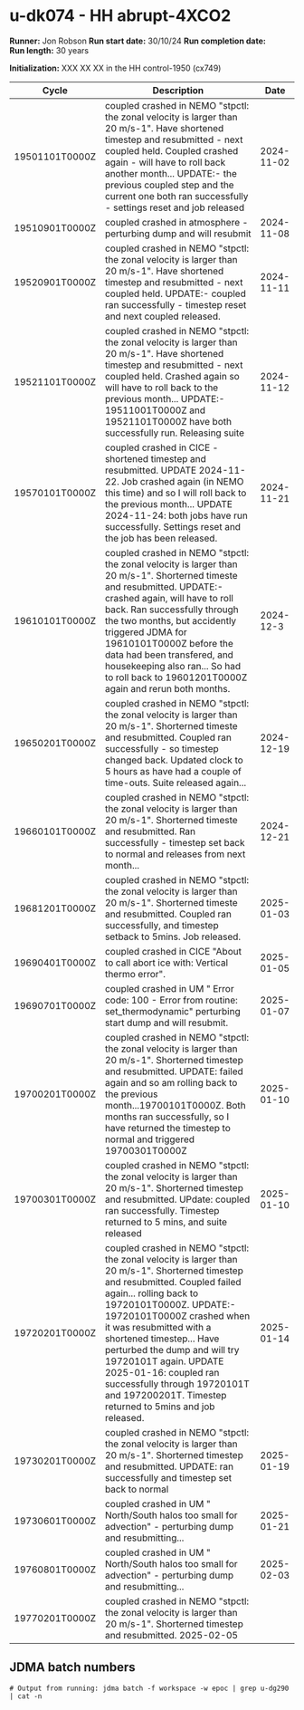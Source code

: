 # u-dk074 - HH abrupt-4XCO2

**Runner:** Jon Robson
**Run start date:** 30/10/24
**Run completion date:**  
**Run length:** 30 years  

**Initialization:** XXX XX XX in the HH control-1950 (cx749)

| Cycle | Description | Date |
| --- | --- | --- |
| 19501101T0000Z | coupled crashed in NEMO "stpctl: the zonal velocity is larger than 20 m/s-1". Have shortened timestep and resubmitted - next coupled held. Coupled crashed again - will have to roll back another month... UPDATE:- the previous coupled step and the current one both ran successfully - settings reset and job released | 2024-11-02 |
| 19510901T0000Z | coupled crashed in atmosphere - perturbing dump and will resubmit | 2024-11-08 |
| 19520901T0000Z | coupled crashed in NEMO "stpctl: the zonal velocity is larger than 20 m/s-1". Have shortened timestep and resubmitted - next coupled held. UPDATE:- coupled ran successfully - timestep reset and next coupled released. | 2024-11-11 |
| 19521101T0000Z | coupled crashed in NEMO "stpctl: the zonal velocity is larger than 20 m/s-1". Have shortened timestep and resubmitted - next coupled held. Crashed again so will have to roll back to the previous month... UPDATE:- 19511001T0000Z and 19521101T0000Z have both successfully run. Releasing suite | 2024-11-12 |
| 19570101T0000Z | coupled crashed in CICE - shortened timestep and resubmitted. UPDATE 2024-11-22. Job crashed again (in NEMO this time) and so I will roll back to the previous month... UPDATE 2024-11-24: both jobs have run successfully. Settings reset and the job has been released. | 2024-11-21 |
| 19610101T0000Z | coupled crashed in NEMO "stpctl: the zonal velocity is larger than 20 m/s-1". Shorterned timeste and resubmitted. UPDATE:- crashed again, will have to roll back. Ran successfully through the two months, but accidently triggered JDMA for 19610101T0000Z before the data had been transfered, and housekeeping also ran... So had to roll back to 19601201T0000Z again and rerun both months.| 2024-12-3 |
| 19650201T0000Z | coupled crashed in NEMO "stpctl: the zonal velocity is larger than 20 m/s-1". Shorterned timeste and resubmitted. Coupled ran successfully - so timestep changed back. Updated clock to 5 hours as have had a couple of time-outs. Suite released again... | 2024-12-19 |
| 19660101T0000Z | coupled crashed in NEMO "stpctl: the zonal velocity is larger than 20 m/s-1". Shorterned timeste and resubmitted. Ran successfully - timestep set back to normal and releases from next month... | 2024-12-21 |
| 19681201T0000Z | coupled crashed in NEMO "stpctl: the zonal velocity is larger than 20 m/s-1". Shorterned timeste and resubmitted. Coupled ran successfully, and timestep setback to 5mins. Job released.  | 2025-01-03 |
| 19690401T0000Z | coupled crashed in CICE "About to call abort ice with: Vertical thermo error".   | 2025-01-05 |
| 19690701T0000Z | coupled crashed in UM " Error code: 100 - Error from routine: set_thermodynamic" perturbing start dump and will resubmit.   | 2025-01-07 |
| 19700201T0000Z | coupled crashed in NEMO "stpctl: the zonal velocity is larger than 20 m/s-1". Shorterned timestep and resubmitted. UPDATE: failed again and so am rolling back to the previous month...19700101T0000Z. Both months ran successfully, so I have returned the timestep to normal and triggered 19700301T0000Z| 2025-01-10 |
| 19700301T0000Z | coupled crashed in NEMO "stpctl: the zonal velocity is larger than 20 m/s-1". Shorterned timestep and resubmitted. UPdate: coupled ran successfully. Timestep returned to 5 mins, and suite released | 2025-01-10 |
| 19720201T0000Z | coupled crashed in NEMO "stpctl: the zonal velocity is larger than 20 m/s-1". Shorterned timestep and resubmitted. Coupled failed again... rolling back to 19720101T0000Z. UPDATE:- 19720101T0000Z crashed when it was resubmitted with a shortened timestep... Have perturbed the dump and will try 19720101T again. UPDATE 2025-01-16: coupled ran successfully through 19720101T and 197200201T. Timestep returned to 5mins and job released. | 2025-01-14 |
| 19730201T0000Z | coupled crashed in NEMO "stpctl: the zonal velocity is larger than 20 m/s-1". Shorterned timestep and resubmitted. UPDATE: ran successfully and timestep set back to normal | 2025-01-19 |
| 19730601T0000Z | coupled crashed in UM " North/South halos too small for advection" - perturbing dump and resubmitting... | 2025-01-21 |
| 19760801T0000Z | coupled crashed in UM " North/South halos too small for advection" - perturbing dump and resubmitting... | 2025-02-03 |
| 19770201T0000Z | coupled crashed in NEMO "stpctl: the zonal velocity is larger than 20 m/s-1". Shorterned timestep and resubmitted.  2025-02-05 |














 


## JDMA batch numbers
```
# Output from running: jdma batch -f workspace -w epoc | grep u-dg290 | cat -n

```
